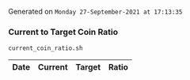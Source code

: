 Generated on `Monday 27-September-2021 at 17:13:35`

### Current to Target Coin Ratio
`current_coin_ratio.sh`

Date|Current|Target|Ratio
---|---|---|---
